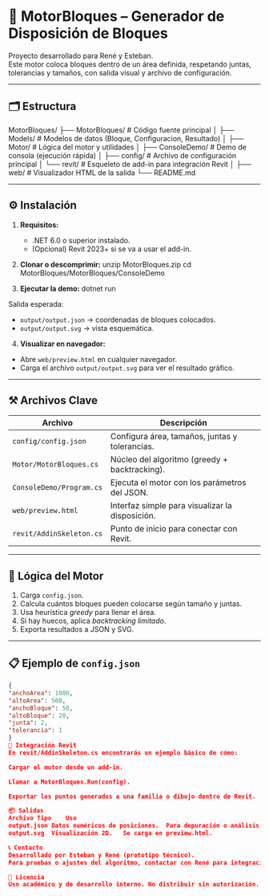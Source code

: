 # 🧱 MotorBloques – Generador de Disposición de Bloques

Proyecto desarrollado para René y Esteban.  
Este motor coloca bloques dentro de un área definida, respetando juntas, tolerancias y tamaños, con salida visual y archivo de configuración.

---

## 🗂 Estructura

MotorBloques/
├── MotorBloques/ # Código fuente principal
│ ├── Models/ # Modelos de datos (Bloque, Configuracion, Resultado)
│ ├── Motor/ # Lógica del motor y utilidades
│ ├── ConsoleDemo/ # Demo de consola (ejecución rápida)
│ ├── config/ # Archivo de configuración principal
│ └── revit/ # Esqueleto de add-in para integración Revit
│
├── web/ # Visualizador HTML de la salida
└── README.md

---

## ⚙️ Instalación

1. **Requisitos:**
   - .NET 6.0 o superior instalado.
   - (Opcional) Revit 2023+ si se va a usar el add-in.

2. **Clonar o descomprimir:**
unzip MotorBloques.zip
cd MotorBloques/MotorBloques/ConsoleDemo


3. **Ejecutar la demo:**
dotnet run


Salida esperada:
- `output/output.json` → coordenadas de bloques colocados.  
- `output/output.svg` → vista esquemática.

4. **Visualizar en navegador:**
- Abre `web/preview.html` en cualquier navegador.
- Carga el archivo `output/output.svg` para ver el resultado gráfico.

---

## ⚒️ Archivos Clave

| Archivo | Descripción |
|----------|--------------|
| `config/config.json` | Configura área, tamaños, juntas y tolerancias. |
| `Motor/MotorBloques.cs` | Núcleo del algoritmo (greedy + backtracking). |
| `ConsoleDemo/Program.cs` | Ejecuta el motor con los parámetros del JSON. |
| `web/preview.html` | Interfaz simple para visualizar la disposición. |
| `revit/AddinSkeleton.cs` | Punto de inicio para conectar con Revit. |

---

## 🧠 Lógica del Motor

1. Carga `config.json`.
2. Calcula cuántos bloques pueden colocarse según tamaño y juntas.
3. Usa heurística *greedy* para llenar el área.
4. Si hay huecos, aplica *backtracking limitado*.
5. Exporta resultados a JSON y SVG.

---

## 📋 Ejemplo de `config.json`

```json
{
"anchoArea": 1000,
"altoArea": 500,
"anchoBloque": 50,
"altoBloque": 20,
"junta": 2,
"tolerancia": 1
}
🧩 Integración Revit
En revit/AddinSkeleton.cs encontrarás un ejemplo básico de cómo:

Cargar el motor desde un add-in.

Llamar a MotorBloques.Run(config).

Exportar los puntos generados a una familia o dibujo dentro de Revit.

📦 Salidas
Archivo	Tipo	Uso
output.json	Datos numéricos de posiciones.	Para depuración o análisis.
output.svg	Visualización 2D.	Se carga en preview.html.

📞 Contacto
Desarrollado por Esteban y René (prototipo técnico).
Para pruebas o ajustes del algoritmo, contactar con René para integración Revit.

🧾 Licencia
Uso académico y de desarrollo interno. No distribuir sin autorización.